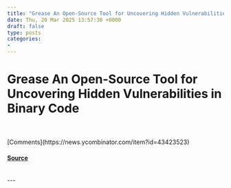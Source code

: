 ```yaml
---
title: "Grease An Open-Source Tool for Uncovering Hidden Vulnerabilities in Binary Code"
date: Thu, 20 Mar 2025 13:57:30 +0000
draft: false
type: posts
categories: 
- 
---
```

# Grease An Open-Source Tool for Uncovering Hidden Vulnerabilities in Binary Code

<br/>

<br/>
[Comments](https://news.ycombinator.com/item?id=43423523)

#### [Source](https://www.galois.com/articles/introducing-grease)

<br/>
---
